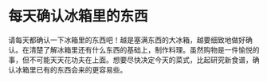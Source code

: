 # 每天确认冰箱里的东西

请每天都确认一下冰箱里的东西吧！越是塞满东西的大冰箱，越要细致地做好确认。在清楚了解冰箱里还有什么东西的基础上，制作料理。虽然购物是一件愉悦的事，但不可能天天花功夫在上面。想要尽快决定今天的菜式，比起研究新食谱，确认冰箱里已有的东西会来的更容易些。